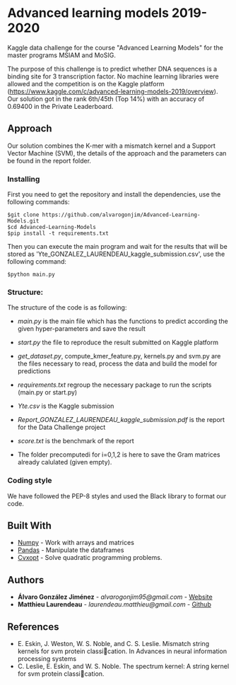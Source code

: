 # Advanced learning models 2019-2020
Kaggle data challenge for the course "Advanced Learning Models" for the master 
programs MSIAM and MoSIG.

The purpose of this challenge is to  predict  whether DNA  sequences is a binding site for 3 transcription factor. No machine learning libraries  were  allowed
and the competition is on the Kaggle platform (https://www.kaggle.com/c/advanced-learning-models-2019/overview).
Our solution got in the rank 6th/45th (Top 14%) with an accuracy of 0.69400 in the Private Leaderboard.


## Approach

Our solution combines the K-mer with a mismatch kernel and a Support Vector Machine (SVM), the details of the approach and the parameters can be found in the report folder.

### Installing

First you need to get the repository and install the dependencies, use the following commands:

```
$git clone https://github.com/alvarogonjim/Advanced-Learning-Models.git
$cd Advanced-Learning-Models
$pip install -t requirements.txt
```

Then you can execute the main program and wait for the results that will be stored as 'Yte_GONZALEZ_LAURENDEAU_kaggle_submission.csv', use the following command:

```
$python main.py
```

### Structure:
The structure of the code is as following:
- *main.py* is the main file which has the functions to predict according the given 
    hyper-parameters and save the result

- *start.py* the file to reproduce the result submitted on Kaggle platform

- *get_dataset.py*, compute_kmer_feature.py, kernels.py and svm.py are the 
    files necessary to read, process the data and build the model for predictions

- *requirements.txt* regroup the necessary package to run the scripts 
    (main.py or start.py)

- *Yte.csv* is the Kaggle submission

- *Report_GONZALEZ_LAURENDEAU_kaggle_submission.pdf* is the report for the 
    Data Challenge project

- *score.txt* is the benchmark of the report

- The folder precomputedi for i=0,1,2 is here to save the Gram matrices 
    already calulated (given empty).


### Coding style

We have followed the PEP-8 styles and used the Black library to format our code.

## Built With

- [Numpy](https://numpy.org) - Work with arrays and matrices
- [Pandas](https://pandas.pydata.org) - Manipulate the dataframes
- [Cvxopt](https://cvxopt.org/) - Solve quadratic programming problems.

## Authors

- **Álvaro González Jiménez** - _alvarogonjim95@gmail.com_ - [Website](http://alvarogj.sytes.net/)
- **Matthieu Laurendeau** - _laurendeau.matthieu@gmail.com_ - [Github](https://github.com/LAURENDEAU)

## References

- E. Eskin, J. Weston, W. S. Noble, and C. S. Leslie. Mismatch string kernels for svm protein classication. In Advances in neural information processing systems
- C. Leslie, E. Eskin, and W. S. Noble. The spectrum kernel: A string kernel for svm protein classication.

